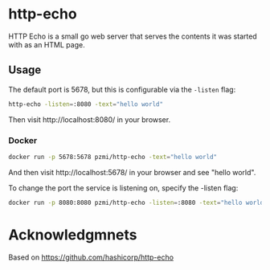 # http-echo


HTTP Echo is a small go web server that serves the contents it was started with
as an HTML page.

## Usage

The default port is 5678, but this is configurable via the `-listen` flag:

```bash
http-echo -listen=:8080 -text="hello world"
```

Then visit http://localhost:8080/ in your browser.

### Docker

```bash
docker run -p 5678:5678 pzmi/http-echo -text="hello world"
```

And then visit http://localhost:5678/ in your browser and see "hello world".

To change the port the service is listening on, specify the -listen flag:

```bash
docker run -p 8080:8080 pzmi/http-echo -listen=:8080 -text="hello world"
```

# Acknowledgmnets

Based on https://github.com/hashicorp/http-echo
